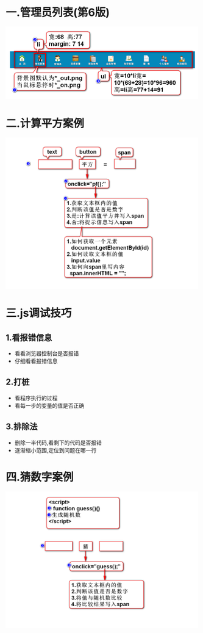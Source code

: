 # 一.管理员列表(第6版)
![](1.png)

# 二.计算平方案例
![](2.png)

# 三.js调试技巧
## 1.看报错信息
- 看看浏览器控制台是否报错
- 仔细看看报错信息

## 2.打桩
- 看程序执行的过程
- 看每一步的变量的值是否正确

## 3.排除法
- 删除一半代码,看剩下的代码是否报错
- 逐渐缩小范围,定位到问题在哪一行

# 四.猜数字案例
![](3.png)
